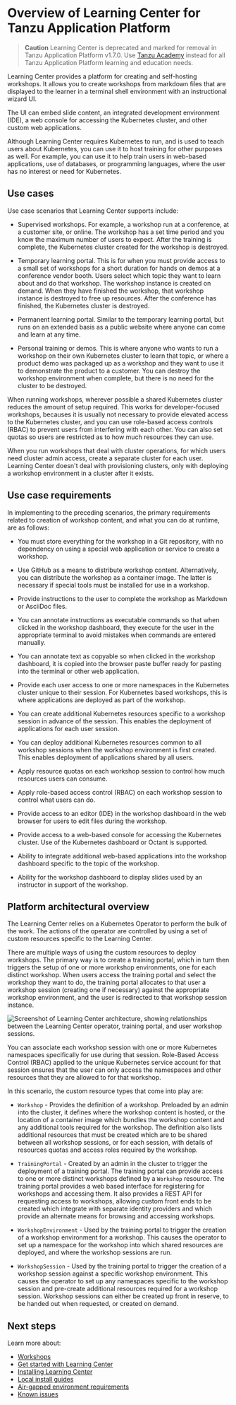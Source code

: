 # Overview of Learning Center for Tanzu Application Platform

> **Caution** Learning Center is deprecated and marked for removal in Tanzu Application Platform v1.7.0.
> Use [Tanzu Academy](https://tanzu.academy/) instead for all Tanzu Application Platform learning and
> education needs.

Learning Center provides a platform for creating and self-hosting workshops.
It allows you to create workshops from markdown files that are displayed to the learner in a terminal
shell environment with an instructional wizard UI.

The UI can embed slide content, an integrated development environment (IDE), a web console for
accessing the Kubernetes cluster, and other custom web applications.

Although Learning Center requires Kubernetes to run, and is used to teach users about Kubernetes,
you can use it to host training for other
purposes as well. For example, you can use it to help train users in web-based applications, use of
databases, or programming languages, where the user has no interest or need for Kubernetes.

## <a id="use-cases"></a>Use cases

Use case scenarios that Learning Center supports include:

- Supervised workshops. For example, a workshop run at a conference, at a customer site, or online.
  The workshop has a set time period and you know the maximum number of users to expect. After the training is complete, the Kubernetes cluster created for the workshop is destroyed.

- Temporary learning portal. This is for when you must provide access to a small set of workshops for a short duration for hands on demos at a conference vendor booth. Users select which topic they want to learn about and do that workshop. The workshop instance is created on demand. When they have finished the workshop, that workshop instance is destroyed to free up resources. After the conference has finished, the Kubernetes cluster is destroyed.

- Permanent learning portal. Similar to the temporary learning portal, but runs on an extended basis as a public
  website where anyone can come and learn at any time.

- Personal training or demos. This is where anyone who wants to run a workshop on their own Kubernetes cluster to learn that
  topic, or where a product demo was packaged up as a workshop and they want to use it to demonstrate the product to a
  customer. You can destroy the workshop environment when complete, but there is no need for the cluster to be destroyed.

When running workshops, wherever possible a shared Kubernetes cluster reduces the amount of setup required. This works for developer-focused workshops, becauses it is usually not necessary to provide elevated access to the
Kubernetes cluster, and you can use role-based access controls (RBAC) to prevent users from interfering with each other.
You can also set quotas so users are restricted as to how much resources they can use.

When you run workshops that deal with cluster operations, for which users need cluster admin access,
create a separate cluster for each user. Learning Center doesn't deal with provisioning clusters, only with
deploying a workshop environment in a cluster after it exists.

## <a id="use-cases-requirements"></a>Use case requirements

In implementing to the preceding scenarios, the primary requirements related to creation of workshop content, and what you can do at runtime, are as follows:

- You must store everything for the workshop in a Git repository, with no dependency on using a special
  web application or service to create a workshop.

- Use GitHub as a means to distribute workshop content. Alternatively, you can distribute the workshop as a
  container image. The latter is necessary if special tools must be installed for use in a workshop.

- Provide instructions to the user to complete the workshop as Markdown or AsciiDoc files.

- You can annotate instructions as executable commands so that when clicked in the workshop dashboard, they execute for the user in the appropriate terminal to avoid mistakes when commands are entered manually.

- You can annotate text as copyable so when clicked in the workshop dashboard, it is copied into the
  browser paste buffer ready for pasting into the terminal or other web application.

- Provide each user access to one or more namespaces in the Kubernetes cluster unique to their session. For Kubernetes based workshops, this is where applications are deployed as part of the workshop.

- You can create additional Kubernetes resources specific to a workshop session in advance of the session. This enables the deployment of applications for each user session.

- You can deploy additional Kubernetes resources common to all workshop sessions when the workshop environment
  is first created. This enables deployment of applications shared by all users.

- Apply resource quotas on each workshop session to control how much resources users can consume.

- Apply role-based access control (RBAC) on each workshop session to control what users can do.

- Provide access to an editor (IDE) in the workshop dashboard in the web browser for users to edit
  files during the workshop.

- Provide access to a web-based console for accessing the Kubernetes cluster. Use of the Kubernetes dashboard
  or Octant is supported.

- Ability to integrate additional web-based applications into the workshop dashboard specific to the topic of the workshop.

- Ability for the workshop dashboard to display slides used by an instructor in support of the workshop.

## <a id="arch-overview"></a>Platform architectural overview

The Learning Center relies on a Kubernetes Operator to perform the bulk of the work. The actions of the operator are
controlled by using a set of custom resources specific to the Learning Center.

There are multiple ways of using the custom resources to deploy workshops. The primary way is to create a training
portal, which in turn then triggers the setup of one or more workshop environments, one for each distinct workshop.
When users access the training portal and select the workshop they want to do, the training portal allocates to that
user a workshop session (creating one if necessary) against the appropriate workshop environment, and the user is
redirected to that workshop session instance.

![Screenshot of Learning Center architecture, showing relationships between the Learning Center operator, training portal, and user workshop sessions.](../learning-center/about-learning-center/images/architectural-overview.png)

You can associate each workshop session with one or more Kubernetes namespaces specifically for use during that session.
Role-Based Access Control (RBAC) applied to the unique Kubernetes service account for that session ensures that the
user can only access the namespaces and other resources that they are allowed to for that workshop.

In this scenario, the custom resource types that come into play are:

- `Workshop` - Provides the definition of a workshop. Preloaded by an admin into the cluster, it defines
  where the workshop content is hosted, or the location of a container image which bundles the workshop content and any
  additional tools required for the workshop. The definition also lists additional resources that must be created
  which are to be shared between all workshop sessions, or for each session, with details of resources quotas and
  access roles required by the workshop.

- `TrainingPortal` - Created by an admin in the cluster to trigger the deployment of a training portal. The
  training portal can provide access to one or more distinct workshops defined by a `Workshop` resource. The training
  portal provides a web based interface for registering for workshops and accessing them. It also provides a REST API
  for requesting access to workshops, allowing custom front ends to be created which integrate with separate identity
  providers and which provide an alternate means for browsing and accessing workshops.

- `WorkshopEnvironment` - Used by the training portal to trigger the creation of a workshop environment for a
  workshop. This causes the operator to set up a namespace for the workshop into which shared resources are deployed,
  and where the workshop sessions are run.

- `WorkshopSession` - Used by the training portal to trigger the creation of a workshop session against a specific
  workshop environment. This causes the operator to set up any namespaces specific to the workshop session and pre-create
  additional resources required for a workshop session. Workshop sessions can either be created up front in reserve, to be handed out when requested, or created on demand.

## <a id="next-steps"></a>Next steps

Learn more about:

- [Workshops](workshop-content/about.md)
- [Get started with Learning Center](getting-started/about.md)
- [Installing Learning Center](../learning-center/install-learning-center.md)
- [Local install guides](local-install-guides/about.md)
- [Air-gapped environment requirements](../learning-center/airgapped-environment.md)
- [Known issues](known-issues.hbs.md)
